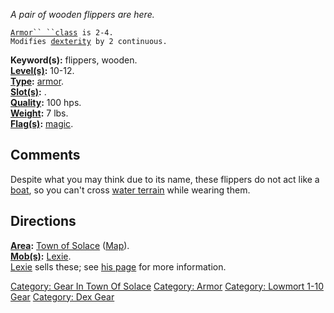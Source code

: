 *A pair of wooden flippers are here.*

[`Armor`` ``class`](Armor_Values "wikilink")` is 2-4.`  
`Modifies `[`dexterity`](Dexterity "wikilink")` by 2 continuous.`

**Keyword(s):** flippers, wooden.  
**[Level(s)](Object_Level "wikilink"):** 10-12.  
**[Type](:Category:_Object_Types "wikilink"):**
[armor](:Category:_Armor "wikilink").  
**[Slot(s)](Object_Slots "wikilink"):** <worn on feet>.  
**[Quality](Object_Quality "wikilink"):** 100 hps.  
**[Weight](Object_Weight "wikilink"):** 7 lbs.  
**[Flag(s)](:Category:_Object_Flags "wikilink"):**
[magic](Magic_Flag "wikilink").  

## Comments

Despite what you may think due to its name, these flippers do not act
like a [boat](:Category:_Boats "wikilink"), so you can't cross [water
terrain](Water_Terrain "wikilink") while wearing them.

## Directions

**[Area](:Category:_Areas "wikilink"):** [Town of
Solace](:Category:_Town_Of_Solace "wikilink")
([Map](Town_Of_Solace_Map "wikilink")).  
**[Mob(s)](:Category:_Mobs "wikilink"):** [Lexie](Lexie "wikilink").  
[Lexie](Lexie "wikilink") sells these; see [his page](Lexie "wikilink")
for more information.  

[Category: Gear In Town Of
Solace](Category:_Gear_In_Town_Of_Solace "wikilink") [Category:
Armor](Category:_Armor "wikilink") [Category: Lowmort 1-10
Gear](Category:_Lowmort_1-10_Gear "wikilink") [Category: Dex
Gear](Category:_Dex_Gear "wikilink")
